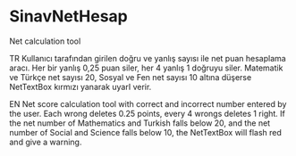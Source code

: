 # SinavNetHesap
Net calculation tool

TR
Kullanıcı tarafından girilen doğru ve yanlış sayısı ile net puan hesaplama aracı. Her bir yanlış 0,25 puan siler, her 4 yanlış 1 doğruyu siler. Matematik ve Türkçe net sayısı 20, Sosyal ve Fen net sayısı 10 altına düşerse NetTextBox kırmızı yanarak uyarI verir.

EN
Net score calculation tool with correct and incorrect number entered by the user. Each wrong deletes 0.25 points, every 4 wrongs deletes 1 right. If the net number of Mathematics and Turkish falls below 20, and the net number of Social and Science falls below 10, the NetTextBox will flash red and give a warning.
